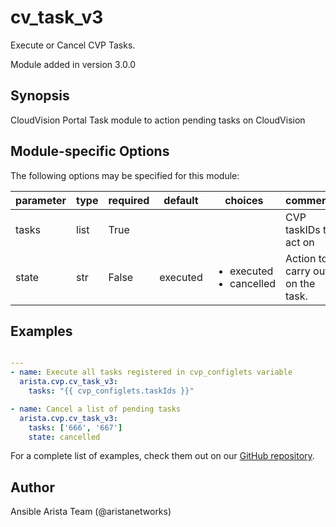 # cv_task_v3

Execute or Cancel CVP Tasks.

Module added in version 3.0.0
## Synopsis

CloudVision Portal Task module to action pending tasks on CloudVision

## Module-specific Options

The following options may be specified for this module:

| parameter | type | required | default | choices | comments |
| ------------- |-------------| ---------|----------- |--------- |--------- |
| tasks  |   list | True  |  | | CVP taskIDs to act on |
| state  |   str | False  |  executed  | <ul> <li>executed</li>  <li>cancelled</li> </ul> | Action to carry out on the task. |


## Examples

```yaml

---
- name: Execute all tasks registered in cvp_configlets variable
  arista.cvp.cv_task_v3:
    tasks: "{{ cvp_configlets.taskIds }}"

- name: Cancel a list of pending tasks
  arista.cvp.cv_task_v3:
    tasks: ['666', '667']
    state: cancelled

```

For a complete list of examples, check them out on our [GitHub repository](https://github.com/aristanetworks/ansible-cvp/tree/devel/ansible_collections/arista/cvp/examples).


## Author

Ansible Arista Team (@aristanetworks)